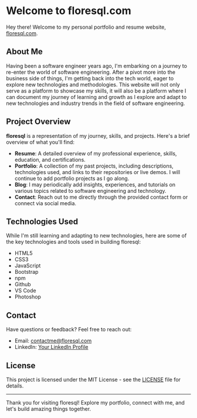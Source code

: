 # Welcome to floresql.com

Hey there! Welcome to my personal portfolio and resume website, [floresql.com](https://floresql.com). 

## About Me

Having been a software engineer years ago, I'm embarking on a journey to re-enter the world of software engineering. After a pivot more into the business side of things, I'm getting back into the tech world, eager to explore new technologies and methodologies. This website will not only serve as a platform to showcase my skills, it will also be a platform where I can document my journey of learning and growth as I explore and adapt to new technologies and industry trends in the field of software engineering.

## Project Overview

**floresql** is a representation of my journey, skills, and projects. Here's a brief overview of what you'll find:

- **Resume**: A detailed overview of my professional experience, skills, education, and certifications.
- **Portfolio**: A collection of my past projects, including descriptions, technologies used, and links to their repositories or live demos. I will continue to add portfolio projects as I go along.
- **Blog**: I may periodically add insights, experiences, and tutorials on various topics related to software engineering and technology.
- **Contact**: Reach out to me directly through the provided contact form or connect via social media.


## Technologies Used

While I'm still learning and adapting to new technologies, here are some of the key technologies and tools used in building floresql:

- HTML5
- CSS3
- JavaScript
- Bootstrap
- npm
- Github
- VS Code
- Photoshop

## Contact

Have questions or feedback? Feel free to reach out:

- Email: contactme@floresql.com
- LinkedIn: [Your LinkedIn Profile](https://www.linkedin.com/in/floresql/)

## License

This project is licensed under the MIT License - see the [LICENSE](LICENSE) file for details.

---

Thank you for visiting floresql! Explore my portfolio, connect with me, and let's build amazing things together.

